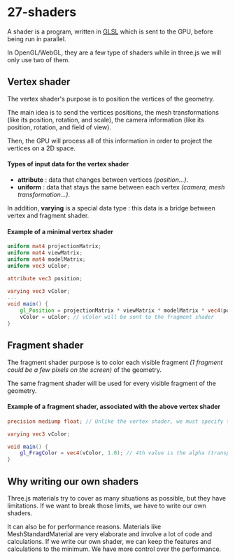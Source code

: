 # 27-shaders

A shader is a program, written in [GLSL](https://www.khronos.org/opengl/wiki/OpenGL_Shading_Language) which is
sent to the GPU, before being run in parallel.

In OpenGL/WebGL, they are a few type of shaders while in three.js we will only use two of them.

## Vertex shader

The vertex shader's purpose is to position the vertices of the geometry.

The main idea is to send the vertices positions, the mesh transformations (like its position, rotation, and scale),
the camera information (like its position, rotation, and field of view).

Then, the GPU will process all of this information in order to project the vertices on a 2D space.

#### Types of input data for the vertex shader

- **attribute** : data that changes between vertices *(position...)*.
- **uniform** : data that stays the same between each vertex *(camera, mesh transformation...)*.

In addition, **varying** is a special data type : this data is a bridge between vertex and fragment shader.

#### Example of a minimal vertex shader 

```glsl
uniform mat4 projectionMatrix;
uniform mat4 viewMatrix;
uniform mat4 modelMatrix;
uniform vec3 uColor;

attribute vec3 position;

varying vec3 vColor;
...
void main() {
    gl_Position = projectionMatrix * viewMatrix * modelMatrix * vec4(position, 1.0); // gl_Position handles the final coordinate of the vertex
    vColor = uColor; // vColor will be sent to the fragment shader 
}
```

## Fragment shader

The fragment shader purpose is to color each visible fragment *(1 fragment could be a few pixels on the screen)* of the geometry.

The same fragment shader will be used for every visible fragment of the geometry.

#### Example of a fragment shader, associated with the above vertex shader

```glsl
precision mediump float; // Unlike the vertex shader, we must specify the precision (highp - mediump recommanded - lowp)

varying vec3 vColor;

void main() {
    gl_FragColor = vec4(vColor, 1.0); // 4th value is the alpha (transparency)
}
```

## Why writing our own shaders

Three.js materials try to cover as many situations as possible, but they have limitations.
If we want to break those limits, we have to write our own shaders.

It can also be for performance reasons. Materials like MeshStandardMaterial are very elaborate and involve a lot of code and calculations.
If we write our own shader, we can keep the features and calculations to the minimum. We have more control over the performance.
